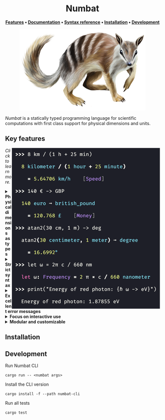 <div align="center">

<h1>Numbat</h1>

**[Features] • [Documentation] • [Syntax reference] • [Installation] • [Development]**

<img src="assets/numbat-410.png">

[Features]: #key-features
[Documentation]: https://numbat.dev/doc/
[Syntax reference]: https://numbat.dev/doc/example-numbat_syntax.html
[Installation]: #installation
[Development]: #development

</div>

*Numbat* is a statically typed programming language for scientific computations with
first class support for physical dimensions and units.

## Key features

<img src="assets/numbat-interactive.png" align="right">

*Click to learn more.*

<details>
<summary>
<b>Physical dimensions as types</b>
</summary>
<p></p>

Numbat has a static type system where physical dimensions like `Length` and `Time` *are* types.
Definitions of constants and functions can optionally contain type annotations that will be statically enforced.
If the types are not specified, they will be inferred (`Speed`, `Money` and `Frequency` on the right).

See [this article](https://numbat.dev/doc/type-system.html) to learn more about Numbats type system.
</details>

<details>
<summary>
<b>Strict syntax</b>
</summary>
<p></p>

Numbats parser never tries to be "smart" on syntactically incorrect input. This means you will either get a (descriptive) error message, or you can trust the result of your calculation. On the interactive terminal, we also pretty-print the user input for a quick double-check.
</details>

<details>
<summary>
<b>Excellent error messages</b>
</summary>
<p></p>

Numbat aims to provide descriptive and helpful error messages:
<img src="assets/numbat-error.png" width="500">
</details>

<details>
<summary>
<b>Focus on interactive use</b>
</summary>
<p></p>

…

</details>

<details>
<summary>
<b>Modular and customizable</b>
</summary>
<p></p>

The whole system of physical dimensions and units is specified in Numbat language and can be modified or replaced

</details>

## Installation



## Development

Run Numbat CLI
```
cargo run -- <numbat args>
```

Install the CLI version
```
cargo install -f --path numbat-cli
```

Run all tests
```
cargo test
```
